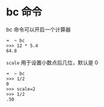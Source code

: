 # bc 命令
bc 命令可以开启一个计算器

```shell
➜  ~ bc
>>> 12 * 5.4
64.8
```

`scale` 用于设置小数点后几位，默认是 0

```shell
➜  ~ bc
>>> 1/2
0
>>> scale=2
>>> 1/2
.50
```